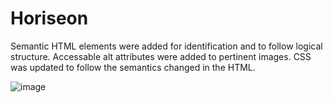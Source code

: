 # Horiseon

Semantic HTML elements were added for identification and to follow logical structure. Accessable alt attributes were added to pertinent images. CSS was updated to follow the semantics changed in the HTML.

![image](https://user-images.githubusercontent.com/77172183/107165615-12a9a880-6979-11eb-9dc2-1c06451a32e8.png)
